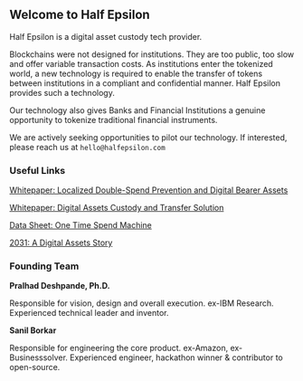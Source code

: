 ## Welcome to Half Epsilon

Half Epsilon is a digital asset custody tech provider. 

Blockchains were not designed for institutions. They are too public, too slow and offer variable transaction costs. As institutions enter the tokenized world, a new technology is required to enable the transfer of tokens between institutions in a compliant and confidential manner. Half Epsilon provides such a technology.

Our technology also gives Banks and Financial Institutions a genuine opportunity to tokenize traditional financial instruments.  

We are actively seeking opportunities to pilot our technology. If interested, please reach us at ```hello@halfepsilon.com```

### Useful Links 


[Whitepaper: Localized Double-Spend Prevention and Digital Bearer Assets](DBA.pdf)

[Whitepaper: Digital Assets Custody and Transfer Solution](DACTSv1.pdf) 

[Data Sheet: One Time Spend Machine](OTSM-Data-Sheet.pdf)

[2031: A Digital Assets Story](2031.pdf) 

### Founding Team 

**Pralhad Deshpande, Ph.D.**

Responsible for vision, design and overall execution. ex-IBM Research. Experienced technical leader and inventor.

**Sanil Borkar** 

Responsible for engineering the core product. ex-Amazon, ex-Businesssolver. Experienced engineer, hackathon winner & contributor to open-source.
 


